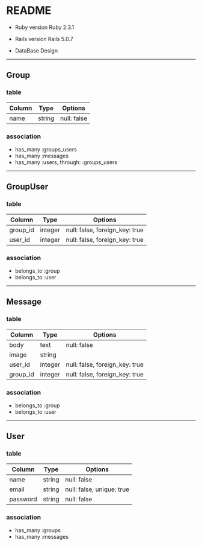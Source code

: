 # README

* Ruby version
  Ruby 2.3.1

* Rails version
  Rails 5.0.7

* DataBase Design

---
## Group
### table
|Column|Type|Options|
|-|-|-|
|name|string|null: false|

### association
- has_many :groups_users
- has_many :messages
- has_many :users, through: :groups_users

---
## GroupUser
### table
|Column|Type|Options|
|-|-|-|
|group_id|integer|null: false, foreign_key: true|
|user_id|integer|null: false, foreign_key: true|

### association
- belongs_to :group
- belongs_to :user

---
## Message
### table
|Column|Type|Options|
|-|-|-|
|body|text|null: false|
|image|string||
|user_id|integer|null: false, foreign_key: true|
|group_id|integer|null: false, foreign_key: true|

### association
- belongs_to :group
- belongs_to :user

---
## User
### table
|Column|Type|Options|
|-|-|-|
|name|string|null: false|
|email|string|null: false, unique: true|
|password|string|null: false|

### association
- has_many :groups
- has_many :messages

